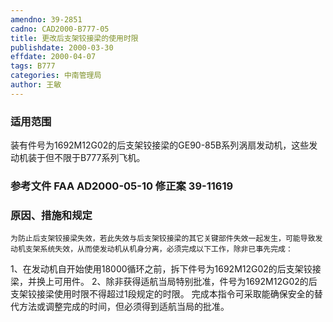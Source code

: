 ```yaml
---
amendno: 39-2851
cadno: CAD2000-B777-05
title: 更改后支架铰接梁的使用时限
publishdate: 2000-03-30
effdate: 2000-04-07
tags: B777
categories: 中南管理局
author: 王敏
---
```


### 适用范围 
装有件号为1692M12G02的后支架铰接梁的GE90-85B系列涡扇发动机，这些发动机装于但不限于B777系列飞机。

<!--more-->
### 参考文件    FAA AD2000-05-10 修正案 39-11619 

### 原因、措施和规定 
    为防止后支架铰接梁失效，若此失效与后支架铰接梁的其它关键部件失效一起发生，可能导致发动机支架系统失效，从而使发动机从机身分离，必须完成以下工作，除非已事先完成： 
1、在发动机自开始使用18000循环之前，拆下件号为1692M12G02的后支架铰接梁，并换上可用件。     2、除非获得适航当局特别批准，件号为1692M12G02的后支架铰接梁使用时限不得超过1段规定的时限。     完成本指令可采取能确保安全的替代方法或调整完成的时间，但必须得到适航当局的批准。
